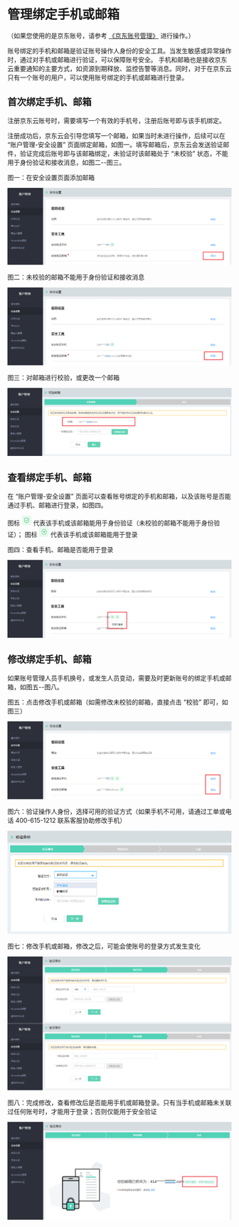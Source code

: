 # 管理绑定手机或邮箱

（如果您使用的是京东账号，请参考 [《京东账号管理》](../../../documentation/User-Service/Account-Management/Manage-JD-Account.md) 进行操作。）

账号绑定的手机和邮箱是验证账号操作人身份的安全工具。当发生敏感或异常操作时，通过对手机或邮箱进行验证，可以保障账号安全。
手机和邮箱也是接收京东云重要通知的主要方式，如资源到期释放、监控告警等消息。同时，对于在京东云只有一个账号的用户，可以使用账号绑定的手机或邮箱进行登录。

## 首次绑定手机、邮箱

注册京东云账号时，需要填写一个有效的手机号，注册后账号即与该手机绑定。

注册成功后，京东云会引导您填写一个邮箱，如果当时未进行操作，后续可以在 “账户管理-安全设置” 页面绑定邮箱，如图一。填写邮箱后，京东云会发送验证邮件，验证完成后账号即与该邮箱绑定，未验证时该邮箱处于 “未校验” 状态，不能用于身份验证和接收消息，如图二--图三。

图一：在安全设置页面添加邮箱

![](../../../image/User/Account-Mgmt/email1.png)

图二：未校验的邮箱不能用于身份验证和接收消息

![](../../../image/User/Account-Mgmt/email2.png)

图三：对邮箱进行校验，或更改一个邮箱

![](../../../image/User/Account-Mgmt/email3.png)

## 查看绑定手机、邮箱

在 “账户管理-安全设置” 页面可以查看账号绑定的手机和邮箱，以及该账号是否能通过手机、邮箱进行登录，如图四。

图标 ![](../../../image/User/Account-Mgmt/icon1.png) 代表该手机或该邮箱能用于身份验证（未校验的邮箱不能用于身份验证）；
图标 ![](../../../image/User/Account-Mgmt/icon2.png) 代表该手机或该邮箱能用于登录

图四：查看手机、邮箱是否能用于登录

![](../../../image/User/Account-Mgmt/safe1.png)

## 修改绑定手机、邮箱

如果账号管理人员手机换号，或发生人员变动，需要及时更新账号的绑定手机或邮箱，如图五--图八。

图五：点击修改手机或邮箱（如需修改未校验的邮箱，直接点击 “校验” 即可，如图三）

![](../../../image/User/Account-Mgmt/safe2.png)

图六：验证操作人身份，选择可用的验证方式（如果手机不可用，请通过工单或电话 400-615-1212 联系客服协助修改手机）

![](../../../image/User/Account-Mgmt/safe3.PNG)

图七：修改手机或邮箱，修改之后，可能会使账号的登录方式发生变化

![](../../../image/User/Account-Mgmt/safe4.png)

图八：完成修改，查看修改后是否能用手机或邮箱登录。只有当手机或邮箱未关联过任何账号时，才能用于登录；否则仅能用于安全验证

![](../../../image/User/Account-Mgmt/safe5.png)
